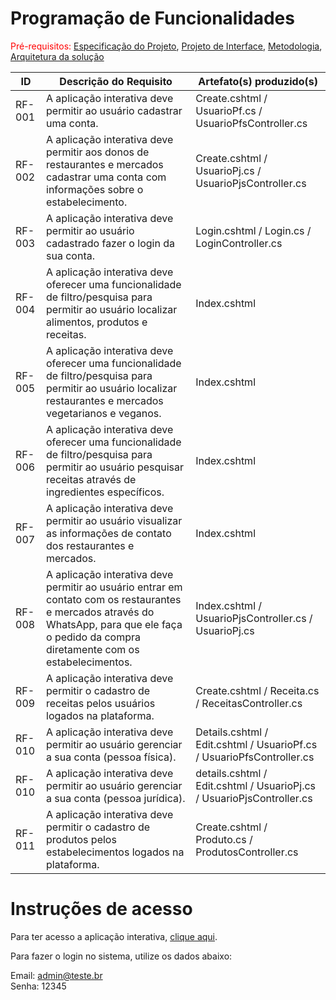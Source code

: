 # Programação de Funcionalidades

<span style="color:red">Pré-requisitos: <a href="https://github.com/ICEI-PUC-Minas-PMV-ADS/pmv-ads-2022-2-e2-proj-int-t3-mundo-veg/blob/main/docs/02-Especifica%C3%A7%C3%A3o%20do%20Projeto.md"> Especificação do Projeto</a></span>, <a href="https://github.com/ICEI-PUC-Minas-PMV-ADS/pmv-ads-2022-2-e2-proj-int-t3-mundo-veg/blob/main/docs/04-Projeto%20de%20Interface.md"> Projeto de Interface</a>, <a href="https://github.com/ICEI-PUC-Minas-PMV-ADS/pmv-ads-2022-2-e2-proj-int-t3-mundo-veg/blob/main/docs/03-Metodologia.md"> Metodologia</a>, <a href="https://github.com/ICEI-PUC-Minas-PMV-ADS/pmv-ads-2022-2-e2-proj-int-t3-mundo-veg/blob/main/docs/05-Arquitetura%20da%20Solu%C3%A7%C3%A3o.md"> Arquitetura da solução</a>

|ID    | Descrição do Requisito  | Artefato(s) produzido(s) |
|------|-----------------------------------------|----|
|RF-001| A aplicação interativa deve permitir ao usuário cadastrar uma conta. | Create.cshtml / UsuarioPf.cs / UsuarioPfsController.cs | 
|RF-002| A aplicação interativa deve permitir aos donos de restaurantes e mercados cadastrar uma conta com informações sobre o estabelecimento. | Create.cshtml / UsuarioPj.cs / UsuarioPjsController.cs | 
|RF-003| A aplicação interativa deve permitir ao usuário cadastrado fazer o login da sua conta.  | Login.cshtml / Login.cs / LoginController.cs |
|RF-004| A aplicação interativa deve oferecer uma funcionalidade de filtro/pesquisa para permitir ao usuário localizar alimentos, produtos e receitas.   | Index.cshtml |
|RF-005| A aplicação interativa deve oferecer uma funcionalidade de filtro/pesquisa para permitir ao usuário localizar restaurantes e mercados vegetarianos e veganos. | Index.cshtml |
|RF-006| A aplicação interativa deve oferecer uma funcionalidade de filtro/pesquisa para permitir ao usuário pesquisar receitas através de ingredientes específicos.    | Index.cshtml |
|RF-007| A aplicação interativa deve permitir ao usuário visualizar as informações de contato dos restaurantes e mercados.   | Index.cshtml |
|RF-008| A aplicação interativa deve permitir ao usuário entrar em contato com os restaurantes e mercados através do WhatsApp, para que ele faça o pedido da compra diretamente com os estabelecimentos.   | Index.cshtml / UsuarioPjsController.cs / UsuarioPj.cs |
|RF-009| A aplicação interativa deve permitir o cadastro de receitas pelos usuários logados na plataforma. | Create.cshtml / Receita.cs / ReceitasController.cs | 
|RF-010| A aplicação interativa deve permitir ao usuário gerenciar a sua conta (pessoa física). | Details.cshtml / Edit.cshtml / UsuarioPf.cs / UsuarioPfsController.cs |
|RF-010| A aplicação interativa deve permitir ao usuário gerenciar a sua conta (pessoa jurídica). | details.cshtml / Edit.cshtml / UsuarioPj.cs / UsuarioPjsController.cs 
|RF-011|  A aplicação interativa deve permitir o cadastro de produtos pelos estabelecimentos logados na plataforma. | Create.cshtml / Produto.cs / ProdutosController.cs 


# Instruções de acesso

Para ter acesso a aplicação interativa, <a href="http://gfaustini-001-site1.atempurl.com/">clique aqui</a>.

Para fazer o login no sistema, utilize os dados abaixo:

Email: admin@teste.br
<br>
Senha: 12345
